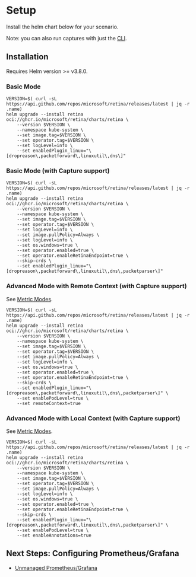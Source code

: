 # Setup

Install the helm chart below for your scenario.

Note: you can also run captures with just the [CLI](./cli.md).

## Installation

Requires Helm version >= v3.8.0.

### Basic Mode

```shell
VERSION=$( curl -sL https://api.github.com/repos/microsoft/retina/releases/latest | jq -r .name)
helm upgrade --install retina oci://ghcr.io/microsoft/retina/charts/retina \
    --version $VERSION \
    --namespace kube-system \
    --set image.tag=$VERSION \
    --set operator.tag=$VERSION \
    --set logLevel=info \
    --set enabledPlugin_linux="\[dropreason\,packetforward\,linuxutil\,dns\]"
```

### Basic Mode (with Capture support)

```shell
VERSION=$( curl -sL https://api.github.com/repos/microsoft/retina/releases/latest | jq -r .name)
helm upgrade --install retina oci://ghcr.io/microsoft/retina/charts/retina \
    --version $VERSION \
    --namespace kube-system \
    --set image.tag=$VERSION \
    --set operator.tag=$VERSION \
    --set logLevel=info \
    --set image.pullPolicy=Always \
    --set logLevel=info \
    --set os.windows=true \
    --set operator.enabled=true \
    --set operator.enableRetinaEndpoint=true \
    --skip-crds \
    --set enabledPlugin_linux="\[dropreason\,packetforward\,linuxutil\,dns\,packetparser\]"
```

### Advanced Mode with Remote Context (with Capture support)

See [Metric Modes](../metrics/modes.md).

```shell
VERSION=$( curl -sL https://api.github.com/repos/microsoft/retina/releases/latest | jq -r .name)
helm upgrade --install retina oci://ghcr.io/microsoft/retina/charts/retina \
    --version $VERSION \
    --namespace kube-system \
    --set image.tag=$VERSION \
    --set operator.tag=$VERSION \
    --set image.pullPolicy=Always \
    --set logLevel=info \
    --set os.windows=true \
    --set operator.enabled=true \
    --set operator.enableRetinaEndpoint=true \
    --skip-crds \
    --set enabledPlugin_linux="\[dropreason\,packetforward\,linuxutil\,dns\,packetparser\]" \
    --set enablePodLevel=true \
    --set remoteContext=true
```

### Advanced Mode with Local Context (with Capture support)

See [Metric Modes](../metrics/modes.md).

```shell
VERSION=$( curl -sL https://api.github.com/repos/microsoft/retina/releases/latest | jq -r .name)
helm upgrade --install retina oci://ghcr.io/microsoft/retina/charts/retina \
    --version $VERSION \
    --namespace kube-system \
    --set image.tag=$VERSION \
    --set operator.tag=$VERSION \
    --set image.pullPolicy=Always \
    --set logLevel=info \
    --set os.windows=true \
    --set operator.enabled=true \
    --set operator.enableRetinaEndpoint=true \
    --skip-crds \
    --set enabledPlugin_linux="\[dropreason\,packetforward\,linuxutil\,dns\,packetparser\]" \
    --set enablePodLevel=true \
    --set enableAnnotations=true
```

## Next Steps: Configuring Prometheus/Grafana

- [Unmanaged Prometheus/Grafana](./prometheus-unmanaged.md)
